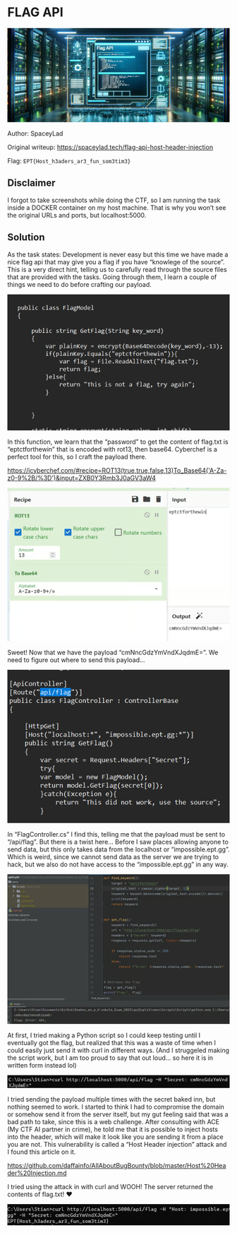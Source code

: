 # FLAG API

![img.png](img.png)

Author: SpaceyLad

Original writeup: https://spaceylad.tech/flag-api-host-header-injection

Flag: `EPT{Host_h3aders_ar3_fun_som3tim3}`

## Disclaimer

I forgot to take screenshots while doing the CTF, so I am running the task inside a DOCKER container on my host machine. That is why you won’t see the original URLs and ports, but localhost:5000.

## Solution

As the task states: Development is never easy but this time we have made a nice flag api that may give you a flag if you have “knowlege of the source”. This is a very direct hint, telling us to carefully read through the source files that are provided with the tasks. Going through them, I learn a couple of things we need to do before crafting our payload.

![img_1.png](img_1.png)

In this function, we learn that the “password” to get the content of flag.txt is “eptctforthewin” that is encoded with rot13, then base64. Cyberchef is a perfect tool for this, so I craft the payload there.

https://icyberchef.com/#recipe=ROT13(true,true,false,13)To_Base64('A-Za-z0-9%2B/%3D')&input=ZXB0Y3Rmb3J0aGV3aW4

![img_2.png](img_2.png)

Sweet! Now that we have the payload “cmNncGdzYmVndXJqdmE=”. We need to figure out where to send this payload...

![img_3.png](img_3.png)

In “FlagController.cs” I find this, telling me that the payload must be sent to “/api/flag”. But there is a twist here… Before I saw places allowing anyone to send data, but this only takes data from the localhost or “impossible.ept.gg”. Which is weird, since we cannot send data as the server we are trying to hack, but we also do not have access to the “impossible.ept.gg” in any way.

![img_4.png](img_4.png)

At first, I tried making a Python script so I could keep testing until I eventually got the flag, but realized that this was a waste of time when I could easily just send it with curl in different ways. (And I struggeled making the script work, but I am too proud to say that out loud… so here it is in written form instead lol)

![img_5.png](img_5.png)

I tried sending the payload multiple times with the secret baked inn, but nothing seemed to work. I started to think I had to compromise the domain or somehow send it from the server itself, but my gut feeling said that was a bad path to take, since this is a web challenge. After consulting with ACE (My CTF AI partner in crime), he told me that it is possible to inject hosts into the header, which will make it look like you are sending it from a place you are not. This vulnerability is called a “Host Header injection” attack and I found this article on it.

https://github.com/daffainfo/AllAboutBugBounty/blob/master/Host%20Header%20Injection.md

I tried using the attack in with curl and WOOH! The server returned the contents of flag.txt! ❤️

![img_6.png](img_6.png)